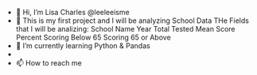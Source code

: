 - 👋 Hi, I’m Lisa Charles @leeleeisme
- 👀 This is my first project and I will be analyzing School Data
THe Fields that I will be analizing: School Name
Year
Total Tested
Mean Score
Percent Scoring Below 65
Scoring 65 or Above
- 🌱 I’m currently learning Python & Pandas
-
- 📫 How to reach me 

<!---
leeleeisme/leeleeisme is a ✨ special ✨ repository because its `README.md` (this file) appears on your GitHub profile.
You can click the Preview link to take a look at your changes.
--->

